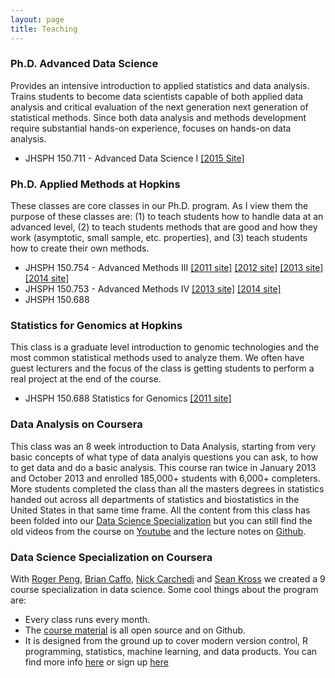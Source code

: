 ```yaml
---
layout: page
title: Teaching
---
```


### Ph.D. Advanced Data Science

Provides an intensive introduction to applied statistics and data analysis. Trains students to become data scientists capable of both applied data analysis and critical evaluation of the next generation next generation of statistical methods. Since both data analysis and methods development require substantial hands-on experience, focuses on hands-on data analysis.

* JHSPH 150.711 - Advanced Data Science I [[2015 Site]](http://jtleek.com/advdatasci/)

### Ph.D. Applied Methods at Hopkins

These classes are core classes in our Ph.D. program. As I view them the purpose of these classes are: (1) to teach students how to handle data at an advanced level, (2) to teach students methods that are good and how they work (asymptotic, small sample, etc. properties), and (3) teach students how to create their own methods. 

* JHSPH 150.754 - Advanced Methods III [[2011 site]](http://biostat.jhsph.edu/~jleek/teaching/2011/754/) [[2012 site]](http://biostat.jhsph.edu/~jleek/teaching/appliedstat/) [[2013 site]](http://jtleek.github.io/jhsph753/) [[2014 site]](https://github.com/jtleek/jhsph753and4)
* JHSPH 150.753 - Advanced Methods IV [[2013 site]](http://jtleek.github.io/jhsph753/) [[2014 site]](https://github.com/jtleek/jhsph753and4)
* JHSPH 150.688

### Statistics for Genomics at Hopkins

This class is a graduate level introduction to genomic technologies and the most common statistical methods used to analyze them. We often have guest lecturers and the focus of the class is getting students to perform a real project at the end of the course. 

* JHSPH 150.688 Statistics for Genomics [[2011 site]](http://biostat.jhsph.edu/~jleek/teaching/2011/genomics/)

### Data Analysis on Coursera

This class was an 8 week introduction to Data Analysis, starting from very basic concepts of what type of data analyis questions you can ask, to how to get data and do a basic analysis. This course ran twice in January 2013 and October 2013 and enrolled 185,000+ students with 6,000+ completers. More students completed the class than all the masters degrees in statistics handed out across all departments of statistics and biostatistics in the United States in that same time frame. All the content from this class has been folded into our [Data Science Specialization](?) but you can still find the old videos from the course on [Youtube](https://www.youtube.com/user/jtleek2007) and the lecture notes on [Github](https://github.com/jtleek/dataanalysis).

### Data Science Specialization on Coursera

With [Roger Peng](http://www.biostat.jhsph.edu/~rpeng/), [Brian Caffo](http://www.bcaffo.com), [Nick Carchedi](http://nickcarchedi.com/) and [Sean Kross](https://twitter.com/seankross) we created a 9 course specialization in data science. Some cool things about the program are:

* Every class runs every month. 
* The [course material](https://github.com/DataScienceSpecialization/) is all open source and on Github. 
* It is designed from the ground up to cover modern version control, R programming, statistics, machine learning, and data products. 
You can find more info [here](http://jhudatascience.org/) or sign up [here](https://www.coursera.org/specialization/jhudatascience/1)

